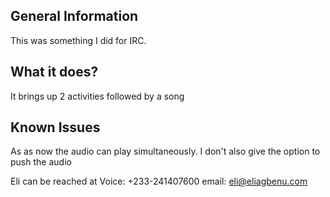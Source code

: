 General Information
---------------------------------------
This was something I did for IRC. 

What it does?
------------------------------
It brings up 2 activities followed by a song

Known Issues
-------------------------------
As as now the audio can play simultaneously. I don't also give the option to push the audio

Eli can be reached at 
Voice: +233-241407600
email: eli@eliagbenu.com

